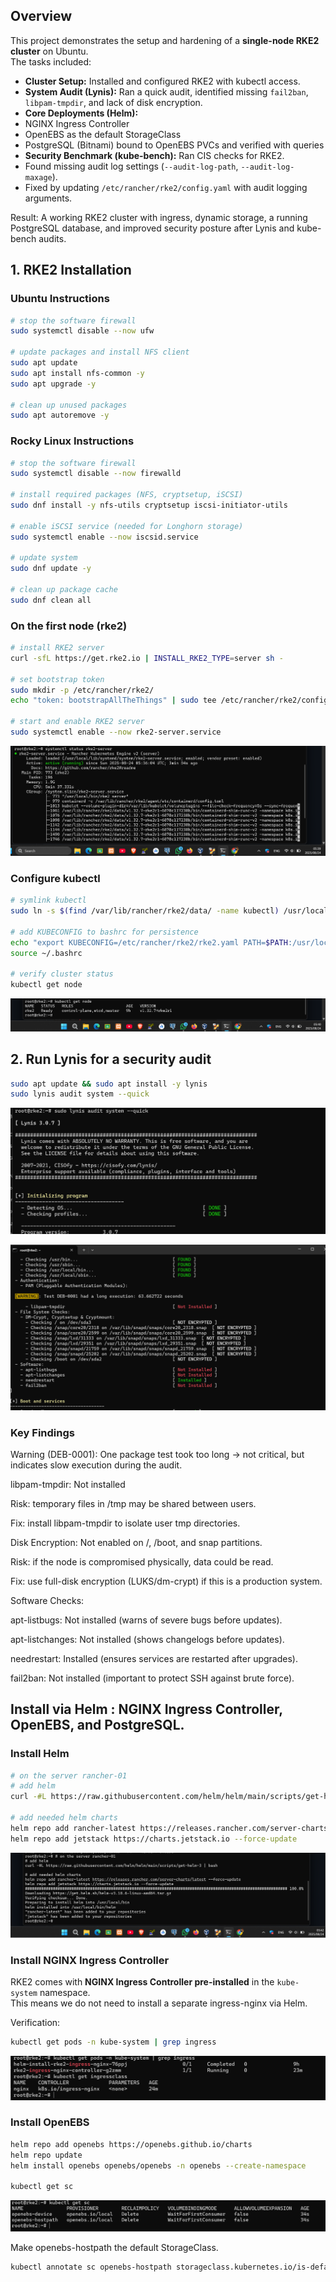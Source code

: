 ## Overview

This project demonstrates the setup and hardening of a **single-node RKE2 cluster** on Ubuntu.  
The tasks included:

-  **Cluster Setup:** Installed and configured RKE2 with kubectl access.  
-  **System Audit (Lynis):** Ran a quick audit, identified missing `fail2ban`, `libpam-tmpdir`, and lack of disk encryption.  
-  **Core Deployments (Helm):**
  - NGINX Ingress Controller  
  - OpenEBS as the default StorageClass  
  - PostgreSQL (Bitnami) bound to OpenEBS PVCs and verified with queries  
-  **Security Benchmark (kube-bench):** Ran CIS checks for RKE2.  
  - Found missing audit log settings (`--audit-log-path`, `--audit-log-maxage`).  
  - Fixed by updating `/etc/rancher/rke2/config.yaml` with audit logging arguments.  

Result: A working RKE2 cluster with ingress, dynamic storage, a running PostgreSQL database, and improved security posture after Lynis and kube-bench audits.

## 1. RKE2 Installation

### Ubuntu Instructions
```bash
# stop the software firewall
sudo systemctl disable --now ufw

# update packages and install NFS client
sudo apt update
sudo apt install nfs-common -y  
sudo apt upgrade -y

# clean up unused packages
sudo apt autoremove -y
```


### Rocky Linux Instructions

```bash
# stop the software firewall
sudo systemctl disable --now firewalld

# install required packages (NFS, cryptsetup, iSCSI)
sudo dnf install -y nfs-utils cryptsetup iscsi-initiator-utils

# enable iSCSI service (needed for Longhorn storage)
sudo systemctl enable --now iscsid.service 

# update system
sudo dnf update -y

# clean up package cache
sudo dnf clean all
```

### On the first node (rke2)
```bash
# install RKE2 server
curl -sfL https://get.rke2.io | INSTALL_RKE2_TYPE=server sh -

# set bootstrap token
sudo mkdir -p /etc/rancher/rke2/ 
echo "token: bootstrapAllTheThings" | sudo tee /etc/rancher/rke2/config.yaml

# start and enable RKE2 server
sudo systemctl enable --now rke2-server.service
```
![Alt text for screen readers](https://github.com/AbdallahRSS/Bitamer_Challeng/blob/898fcd09f4453b70ef8200b632b17bcb57a8e7e0/challenge-2-platform-setup/screenshots/Screenshot%202025-08-24%20053915.png)


### Configure kubectl
```bash
# symlink kubectl
sudo ln -s $(find /var/lib/rancher/rke2/data/ -name kubectl) /usr/local/bin/kubectl

# add KUBECONFIG to bashrc for persistence
echo "export KUBECONFIG=/etc/rancher/rke2/rke2.yaml PATH=$PATH:/usr/local/bin/:/var/lib/rancher/rke2/bin/" >> ~/.bashrc
source ~/.bashrc

# verify cluster status
kubectl get node

```

![](https://github.com/AbdallahRSS/Bitamer_Challeng/blob/1ac650eb3a8290be7eaad7190cae4bb128c5db7d/challenge-2-platform-setup/screenshots/Screenshot%202025-08-24%20054032.png)

## 2. Run Lynis for a security audit

```bash
sudo apt update && sudo apt install -y lynis
sudo lynis audit system --quick
```
![](https://github.com/AbdallahRSS/Bitamer_Challeng/blob/edb7458080c7309a932adc8d6952eb253cc283c2/challenge-2-platform-setup/screenshots/Screenshot%202025-08-24%20055033.png)


![](https://github.com/AbdallahRSS/Bitamer_Challeng/blob/9688768861a26f632b97c49211afec6ad18d2dc4/challenge-2-platform-setup/screenshots/Screenshot%202025-08-24%20055358.png)

### Key Findings

Warning (DEB-0001): One package test took too long → not critical, but indicates slow execution during the audit.

libpam-tmpdir:  Not installed

Risk: temporary files in /tmp may be shared between users.

Fix: install libpam-tmpdir to isolate user tmp directories.

Disk Encryption:  Not enabled on /, /boot, and snap partitions.

Risk: if the node is compromised physically, data could be read.

Fix: use full-disk encryption (LUKS/dm-crypt) if this is a production system.

Software Checks:

apt-listbugs:  Not installed (warns of severe bugs before updates).

apt-listchanges:  Not installed (shows changelogs before updates).

needrestart:  Installed (ensures services are restarted after upgrades).

fail2ban:  Not installed (important to protect SSH against brute force).

## Install via Helm : NGINX Ingress Controller, OpenEBS, and PostgreSQL.

### Install Helm

```bash
# on the server rancher-01
# add helm
curl -#L https://raw.githubusercontent.com/helm/helm/main/scripts/get-helm-3 | bash

# add needed helm charts
helm repo add rancher-latest https://releases.rancher.com/server-charts/latest --force-update
helm repo add jetstack https://charts.jetstack.io --force-update
```

![](https://github.com/AbdallahRSS/Bitamer_Challeng/blob/ced801ad6bcd790e9ea9bbda4610c8a8740e787e/challenge-2-platform-setup/screenshots/Screenshot%202025-08-24%20054239.png)

### Install NGINX Ingress Controller
RKE2 comes with **NGINX Ingress Controller pre-installed** in the `kube-system` namespace.  
This means we do not need to install a separate ingress-nginx via Helm.

Verification:
```bash
kubectl get pods -n kube-system | grep ingress
```



![](https://github.com/AbdallahRSS/Bitamer_Challeng/blob/4dc367cac4c0dd65edaf16e54cf7642121d24186/challenge-2-platform-setup/screenshots/Screenshot%202025-08-24%20060217.png)

### Install OpenEBS

```bash
helm repo add openebs https://openebs.github.io/charts
helm repo update
helm install openebs openebs/openebs -n openebs --create-namespace

kubectl get sc


```
![](https://github.com/AbdallahRSS/Bitamer_Challeng/blob/d515c70e6f4ced7c23cec6a2ed6b75d6e9f3ad60/challenge-2-platform-setup/screenshots/Screenshot%202025-08-24%20060421.png)

Make openebs-hostpath the default StorageClass.

```bash
kubectl annotate sc openebs-hostpath storageclass.kubernetes.io/is-default-class="true" --overwrite
```


![]()
![]()
![]()
![]()
![]()
![]()





